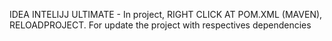 IDEA INTELIJJ ULTIMATE - In project, RIGHT CLICK AT POM.XML (MAVEN), RELOADPROJECT. For update the project with respectives dependencies
